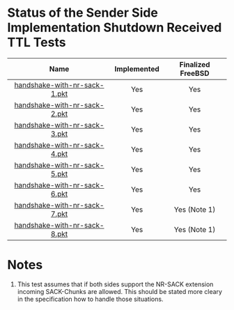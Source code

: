 # Status of the Sender Side Implementation Shutdown Received TTL Tests

| Name                                                               | Implemented   | Finalized FreeBSD   |
| :----------------------------------------------------------------: | :-----------: | :-----------------: |
| [handshake-with-nr-sack-1.pkt](handshake-with-nr-sack-1.pkt "-")   | Yes           | Yes                 |
| [handshake-with-nr-sack-2.pkt](handshake-with-nr-sack-2.pkt "-")   | Yes           | Yes                 |
| [handshake-with-nr-sack-3.pkt](handshake-with-nr-sack-3.pkt "-")   | Yes           | Yes                 |
| [handshake-with-nr-sack-4.pkt](handshake-with-nr-sack-4.pkt "-")   | Yes           | Yes                 |
| [handshake-with-nr-sack-5.pkt](handshake-with-nr-sack-5.pkt "-")   | Yes           | Yes                 |
| [handshake-with-nr-sack-6.pkt](handshake-with-nr-sack-6.pkt "-")   | Yes           | Yes                 |
| [handshake-with-nr-sack-7.pkt](handshake-with-nr-sack-7.pkt "-")   | Yes           | Yes (Note 1)        |
| [handshake-with-nr-sack-8.pkt](handshake-with-nr-sack-8.pkt "-")   | Yes           | Yes (Note 1)        |

# Notes
1. This test assumes that if both sides support the NR-SACK extension incoming SACK-Chunks are allowed.
   This should be stated more cleary in the specification how to handle those situations.
